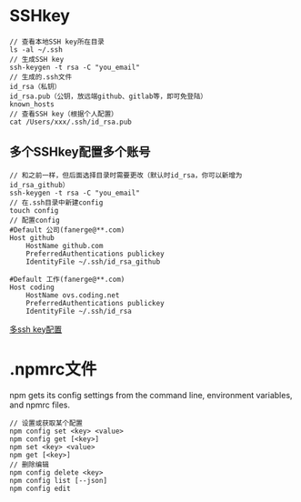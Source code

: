 #   SSHkey
```
// 查看本地SSH key所在目录
ls -al ~/.ssh
// 生成SSH key
ssh-keygen -t rsa -C "you_email"
// 生成的.ssh文件
id_rsa（私钥）
id_rsa.pub（公钥，放远端github、gitlab等，即可免登陆）	
known_hosts
// 查看SSH key（根据个人配置）
cat /Users/xxx/.ssh/id_rsa.pub
```
##  多个SSHkey配置多个账号
```
// 和之前一样，但后面选择目录时需要更改（默认时id_rsa，你可以新增为id_rsa_github）
ssh-keygen -t rsa -C "you_email"
// 在.ssh目录中新建config
touch config
// 配置config
#Default 公司(fanerge@**.com)
Host github
    HostName github.com
    PreferredAuthentications publickey
    IdentityFile ~/.ssh/id_rsa_github

#Default 工作(fanerge@**.com)
Host coding
    HostName ovs.coding.net
    PreferredAuthentications publickey
    IdentityFile ~/.ssh/id_rsa
```
[多ssh key配置](https://www.cnblogs.com/williamjie/p/9145570.html)
#   .npmrc文件
npm gets its config settings from the command line, environment variables, and npmrc files.
```
// 设置或获取某个配置
npm config set <key> <value>
npm config get [<key>]
npm set <key> <value>
npm get [<key>]
// 删除编辑
npm config delete <key>
npm config list [--json]
npm config edit
```
